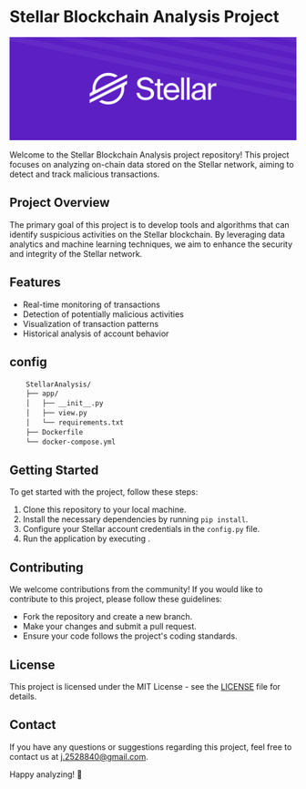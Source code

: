 # Stellar Blockchain Analysis Project

![Stellar Logo](./static/Stellar-1.png)

Welcome to the Stellar Blockchain Analysis project repository! This project focuses on analyzing on-chain data stored on the Stellar network, aiming to detect and track malicious transactions.

## Project Overview

The primary goal of this project is to develop tools and algorithms that can identify suspicious activities on the Stellar blockchain. By leveraging data analytics and machine learning techniques, we aim to enhance the security and integrity of the Stellar network.

## Features

- Real-time monitoring of transactions
- Detection of potentially malicious activities
- Visualization of transaction patterns
- Historical analysis of account behavior

## config
```bash
    StellarAnalysis/
    ├── app/
    │   ├── __init__.py
    │   ├── view.py         
    │   └── requirements.txt
    ├── Dockerfile
    └── docker-compose.yml
```

## Getting Started

To get started with the project, follow these steps:

1. Clone this repository to your local machine.
2. Install the necessary dependencies by running `pip install`.
3. Configure your Stellar account credentials in the `config.py` file.
4. Run the application by executing .

## Contributing

We welcome contributions from the community! If you would like to contribute to this project, please follow these guidelines:
- Fork the repository and create a new branch.
- Make your changes and submit a pull request.
- Ensure your code follows the project's coding standards.

## License

This project is licensed under the MIT License - see the [LICENSE](LICENSE) file for details.

## Contact

If you have any questions or suggestions regarding this project, feel free to contact us at [j.2528840@gmail.com](https://mail.google.com/mail/j.2528840@gmail.com).

Happy analyzing! 🚀